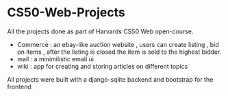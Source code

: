 # CS50-Web-Projects
All the projects done as part of Harvards CS50 Web open-course.

* Commerce : an ebay-like auction website , users can create listing , bid on items , after the listing is closed the item is sold to the highest bidder.
* mail : a minimilistic email ui
* wiki : app for creating and storing articles on different topics

All projects were built with a django-sqlite backend and bootstrap for the frontend
